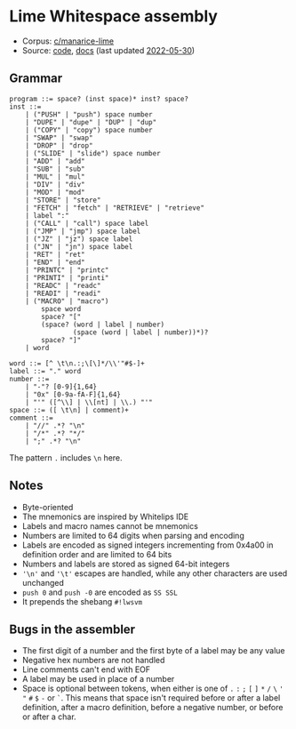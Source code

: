 # Lime Whitespace assembly

- Corpus: [c/manarice-lime](https://github.com/wspace/corpus/blob/main/c/manarice-lime/project.json)
- Source: [code](https://github.com/ManaRice/whitespace/blob/master/wsa.c),
  [docs](https://github.com/ManaRice/whitespace/blob/master/ws/wsa/README.md)
  (last updated [2022-05-30](https://github.com/ManaRice/whitespace/tree/e8db8719e170c12875dac571c39ac811c7d0ec52))

## Grammar

```bnf
program ::= space? (inst space)* inst? space?
inst ::=
    | ("PUSH" | "push") space number
    | "DUPE" | "dupe" | "DUP" | "dup"
    | ("COPY" | "copy") space number
    | "SWAP" | "swap"
    | "DROP" | "drop"
    | ("SLIDE" | "slide") space number
    | "ADD" | "add"
    | "SUB" | "sub"
    | "MUL" | "mul"
    | "DIV" | "div"
    | "MOD" | "mod"
    | "STORE" | "store"
    | "FETCH" | "fetch" | "RETRIEVE" | "retrieve"
    | label ":"
    | ("CALL" | "call") space label
    | ("JMP" | "jmp") space label
    | ("JZ" | "jz") space label
    | ("JN" | "jn") space label
    | "RET" | "ret"
    | "END" | "end"
    | "PRINTC" | "printc"
    | "PRINTI" | "printi"
    | "READC" | "readc"
    | "READI" | "readi"
    | ("MACRO" | "macro")
        space word
        space? "["
        (space? (word | label | number)
                (space (word | label | number))*)?
        space? "]"
    | word

word ::= [^ \t\n.:;\[\]*/\\'"#$-]+
label ::= "." word
number ::=
    | "-"? [0-9]{1,64}
    | "0x" [0-9a-fA-F]{1,64}
    | "'" ([^\\] | \\[nt] | \\.) "'"
space ::= ([ \t\n] | comment)+
comment ::=
    | "//" .*? "\n"
    | "/*" .*? "*/"
    | ";" .*? "\n"
```

The pattern `.` includes `\n` here.

## Notes

- Byte-oriented
- The mnemonics are inspired by Whitelips IDE
- Labels and macro names cannot be mnemonics
- Numbers are limited to 64 digits when parsing and encoding
- Labels are encoded as signed integers incrementing from 0x4a00 in definition
  order and are limited to 64 bits
- Numbers and labels are stored as signed 64-bit integers
- `'\n'` and `'\t'` escapes are handled, while any other characters are used
  unchanged
- `push 0` and `push -0` are encoded as `SS SSL`
- It prepends the shebang `#!lwsvm`

## Bugs in the assembler

- The first digit of a number and the first byte of a label may be any value
- Negative hex numbers are not handled
- Line comments can't end with EOF
- A label may be used in place of a number
- Space is optional between tokens, when either is one of `.` `:` `;` `[` `]`
  `*` `/` `\` `'` `"` `#` `$` `-` or `` ` ``. This means that space isn't
  required before or after a label definition, after a macro definition, before
  a negative number, or before or after a char.
